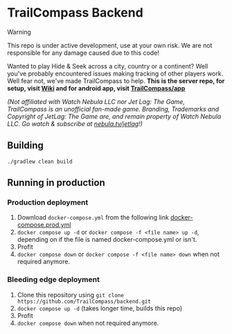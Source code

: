 # TrailCompass Backend

> [!WARNING]
> This repo is under active development, use at your own risk. We are not responsible for any damage caused due to this code!

Wanted to play Hide & Seek across a city, country or a continent? Well you've probably encountered issues making
tracking of other players work. Well fear not, we've made TrailCompass to help. **This is the server repo, for setup,
visit [Wiki](https://trailcompass.itoncek.space/) and for android app, visit [TrailCompass/app](https://github.com/TrailCompass/app)**

*(Not affiliated with Watch Nebula LLC nor Jet Lag: The Game, TrailCompass is an unofficial fan-made game. Branding,
Trademarks and Copyright of JetLag: The Game are, and remain
property of Watch Nebula LLC. Go watch & subscribe at [nebula.tv/jetlag](https://nebula.tv/jetlag)!)*

## Building

`./gradlew clean build`

## Running in production

### Production deployment

1. Download `docker-compose.yml` from the following
   link [docker-compose.prod.yml](https://github.com/TrailCompass/backend/blob/new/docker-compose.prod.yml)
2. `docker compose up -d` or `docker compose -f <file name> up -d`, depending on if the file is named docker-compose.yml
   or isn't.
3. Profit
4. `docker compose down` or `docker compose -f <file name> down` when not required anymore.

### Bleeding edge deployment

1. Clone this repository using `git clone https://github.com/TrailCompass/backend.git`
2. `docker compose up -d` (takes longer time, builds this repo)
3. Profit
4. `docker compose down` when not required anymore.